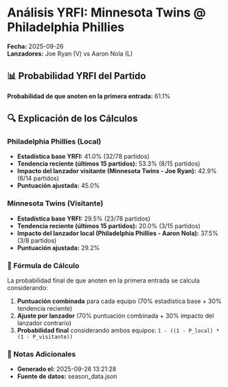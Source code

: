 # Análisis YRFI: Minnesota Twins @ Philadelphia Phillies

**Fecha:** 2025-09-26  
**Lanzadores:** Joe Ryan (V) vs Aaron Nola (L)

## 📊 Probabilidad YRFI del Partido

**Probabilidad de que anoten en la primera entrada:** 61.1%

## 🔍 Explicación de los Cálculos

### Philadelphia Phillies (Local)
- **Estadística base YRFI:** 41.0% (32/78 partidos)
- **Tendencia reciente (últimos 15 partidos):** 53.3% (8/15 partidos)
- **Impacto del lanzador visitante (Minnesota Twins - Joe Ryan):** 42.9% (6/14 partidos)
- **Puntuación ajustada:** 45.0%

### Minnesota Twins (Visitante)
- **Estadística base YRFI:** 29.5% (23/78 partidos)
- **Tendencia reciente (últimos 15 partidos):** 20.0% (3/15 partidos)
- **Impacto del lanzador local (Philadelphia Phillies - Aaron Nola):** 37.5% (3/8 partidos)
- **Puntuación ajustada:** 29.2%

### 📝 Fórmula de Cálculo

La probabilidad final de que anoten en la primera entrada se calcula considerando:
1. **Puntuación combinada** para cada equipo (70% estadística base + 30% tendencia reciente)
2. **Ajuste por lanzador** (70% puntuación combinada + 30% impacto del lanzador contrario)
3. **Probabilidad final** considerando ambos equipos: `1 - ((1 - P_local) * (1 - P_visitante))`

### 📌 Notas Adicionales

- **Generado el:** 2025-09-26 13:21:28
- **Fuente de datos:** season_data.json

